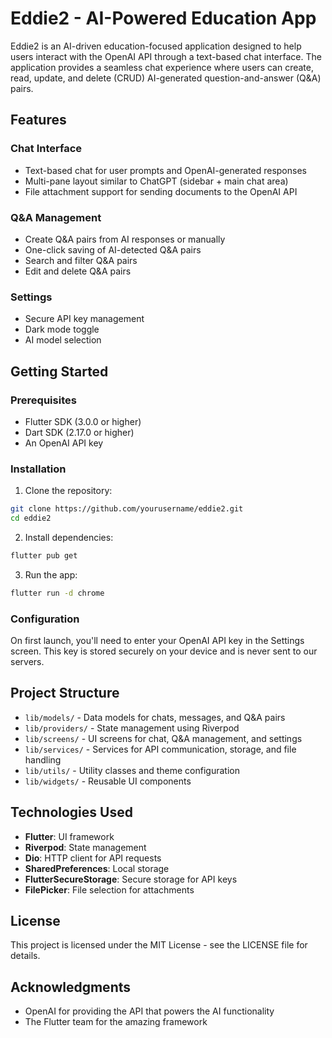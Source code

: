 # Eddie2 - AI-Powered Education App

Eddie2 is an AI-driven education-focused application designed to help users interact with the OpenAI API through a text-based chat interface. The application provides a seamless chat experience where users can create, read, update, and delete (CRUD) AI-generated question-and-answer (Q&A) pairs.

## Features

### Chat Interface
- Text-based chat for user prompts and OpenAI-generated responses
- Multi-pane layout similar to ChatGPT (sidebar + main chat area)
- File attachment support for sending documents to the OpenAI API

### Q&A Management
- Create Q&A pairs from AI responses or manually
- One-click saving of AI-detected Q&A pairs
- Search and filter Q&A pairs
- Edit and delete Q&A pairs

### Settings
- Secure API key management
- Dark mode toggle
- AI model selection

## Getting Started

### Prerequisites
- Flutter SDK (3.0.0 or higher)
- Dart SDK (2.17.0 or higher)
- An OpenAI API key

### Installation

1. Clone the repository:
```bash
git clone https://github.com/yourusername/eddie2.git
cd eddie2
```

2. Install dependencies:
```bash
flutter pub get
```

3. Run the app:
```bash
flutter run -d chrome
```

### Configuration

On first launch, you'll need to enter your OpenAI API key in the Settings screen. This key is stored securely on your device and is never sent to our servers.

## Project Structure

- `lib/models/` - Data models for chats, messages, and Q&A pairs
- `lib/providers/` - State management using Riverpod
- `lib/screens/` - UI screens for chat, Q&A management, and settings
- `lib/services/` - Services for API communication, storage, and file handling
- `lib/utils/` - Utility classes and theme configuration
- `lib/widgets/` - Reusable UI components

## Technologies Used

- **Flutter**: UI framework
- **Riverpod**: State management
- **Dio**: HTTP client for API requests
- **SharedPreferences**: Local storage
- **FlutterSecureStorage**: Secure storage for API keys
- **FilePicker**: File selection for attachments

## License

This project is licensed under the MIT License - see the LICENSE file for details.

## Acknowledgments

- OpenAI for providing the API that powers the AI functionality
- The Flutter team for the amazing framework
